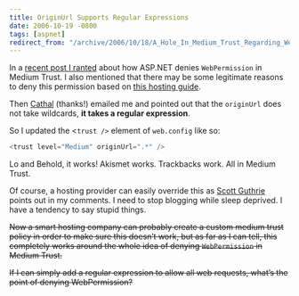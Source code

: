 ```yaml
---
title: OriginUrl Supports Regular Expressions
date: 2006-10-19 -0800
tags: [aspnet]
redirect_from: "/archive/2006/10/18/A_Hole_In_Medium_Trust_Regarding_Web_Permission.aspx/"
---
```


In a [recent post I
ranted](https://haacked.com/archive/2006/10/17/Why_Oh_Why_Couldnt_WebPermission_Be_Part_Of_Medium_Trust.aspx "Why Can’t WebPermission Be Part Of Medium Trust")
about how ASP.NET denies `WebPermission` in Medium Trust. I also
mentioned that there may be some legitimate reasons to deny this
permission based on [this hosting
guide](http://weblogs.asp.net/hosterposter/archive/2006/03/22/440886.aspx "Guide to Medium Trust for hosting").

Then [Cathal](http://developers.ie/blogs/cconnolly/ "Cathal's Blog")
(thanks!) emailed me and pointed out that the `originUrl` does not take
wildcards, **it takes a regular expression**.

So I updated the \<`trust />` element of `web.config` like so:

```csharp
<trust level="Medium" originUrl=".*" />
```

Lo and Behold, it works! Akismet works. Trackbacks work. All in Medium
Trust.

Of course, a hosting provider can easily override this as [Scott
Guthrie](http://weblogs.asp.net/scottgu "Scott Guthrie") points out in
my comments. I need to stop blogging while sleep deprived. I have a
tendency to say stupid things.

~~Now a smart hosting company can probably create a custom medium trust
policy in order to make sure this doesn’t work, but as far as I can
tell, this completely works around the whole idea of denying
`WebPermission` in Medium Trust.~~

~~If I can simply add a regular expression to allow all web requests,
what’s the point of denying WebPermission?~~

